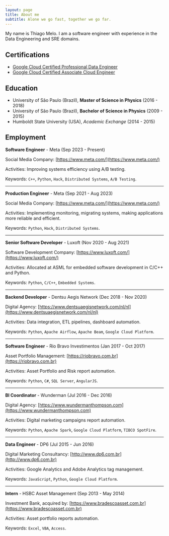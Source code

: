 ```yaml
---
layout: page
title: About me
subtitle: Alone we go fast, together we go far.
---
```


My name is Thiago Melo. I am a software engineer with experience in the Data Engineering and SRE domains.

## Certifications

- [Google Cloud Certified Professional Data Engineer](https://www.credential.net/f9e542e9-8f14-4bf8-abdb-e36a53a03d75)
- [Google Cloud Certified Associate Cloud Engineer](https://www.credential.net/d74ae972-0970-4f29-9d68-81930d28419a)

## Education

- University of São Paulo (Brazil), **Master of Science in Physics** (2016 - 2018)
- University of São Paulo (Brazil), **Bachelor of Science in Physics** (2009 - 2015)
- Humboldt State University (USA), *Academic Exchange* (2014 - 2015)

## Employment

**Software Engineer** - Meta (Sep 2023 - Present)

Social Media Company: [https://www.meta.com/](https://www.meta.com/)

Activities: Improving systems efficiency using A/B testing.

Keywords: `C++`, `Python`, `Hack`, `Distributed Systems`, `A/B Testing`.

---

**Production Engineer** - Meta (Sep 2021 - Aug 2023)

Social Media Company: [https://www.meta.com/](https://www.meta.com/)

Activities: Implementing monitoring, migrating systems, making applications more reliable and efficient.

Keywords: `Python`, `Hack`, `Distributed Systems`.

---

**Senior Software Developer** - Luxoft (Nov 2020 - Aug 2021)

Software Development Company: [https://www.luxoft.com/](https://www.luxoft.com/)

Activities: Allocated at ASML for embedded software development in C/C++ and Python.

Keywords: `Python`, `C/C++`, `Embedded Systems`.

---

**Backend Developer** - Dentsu Aegis Network (Dec 2018 - Nov 2020)

Digital Agency: [https://www.dentsuaegisnetwork.com/nl/nl](https://www.dentsuaegisnetwork.com/nl/nl)

Activities: Data integration, ETL pipelines, dashboard automation.

Keywords: `Python`, `Apache Airflow`, `Apache Beam`, `Google Cloud Platform`.

---

**Software Engineer** - Rio Bravo Investimentos (Jan 2017 - Oct 2017)

Asset Portfolio Management: [https://riobravo.com.br](https://riobravo.com.br)

Activities: Asset Portfolio and Risk report automation.

Keywords: `Python`, `C#`, `SQL Server`, `AngularJS`.

---

**BI Coordinator** - Wunderman (Jul 2016 - Dec 2016)

Digital Agency: [https://www.wundermanthompson.com](https://www.wundermanthompson.com)

Activities: Digital marketing campaigns report automation.

Keywords: `Python`, `Apache Spark`, `Google Cloud Platform`, `TIBCO SpotFire`.

---

**Data Engineer** - DP6 (Jul 2015 - Jun 2016)

Digital Marketing Consultancy: [http://www.dp6.com.br](http://www.dp6.com.br)

Activities: Google Analytics and Adobe Analytics tag management.

Keywords: `JavaScript`, `Python`, `Google Cloud Platform`.

---

**Intern** - HSBC Asset Management (Sep 2013 - May 2014)

Investment Bank, acquired by: [https://www.bradescoasset.com.br](https://www.bradescoasset.com.br)

Activities: Asset portfolio reports automation.

Keywords: `Excel`, `VBA`, `Access`.
